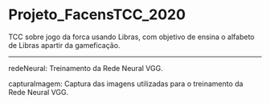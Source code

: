 # Projeto_FacensTCC_2020
TCC sobre jogo da forca usando Libras, com objetivo de ensina o alfabeto de Libras apartir da gameficação.

-------------------------------------------------------------------------------------------------------

redeNeural: Treinamento da Rede Neural VGG.

capturaImagem: Captura das imagens utilizadas para o treinamento da Rede Neural VGG.

